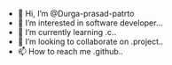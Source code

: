 - 👋 Hi, I’m @Durga-prasad-patrto
- 👀 I’m interested in software developer...
- 🌱 I’m currently learning .c..
- 💞️ I’m looking to collaborate on .project..
- 📫 How to reach me .github..

<!---
Durga-prasad-patrto/Durga-prasad-patrto is a ✨ special ✨ repository because its `README.md` (this file) appears on your GitHub profile.
You can click the Preview link to take a look at your changes.
--->
